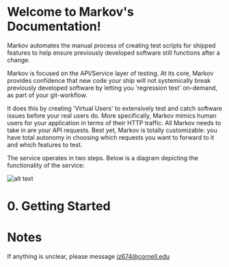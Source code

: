 # Welcome to Markov's Documentation!
 
Markov automates the manual process of creating test scripts for shipped features to help ensure previously developed software still functions after a change.

Markov is focused on the API/Service layer of testing. At its core, Markov provides confidence that new code your ship will not systemically break previously developed software by letting you 'regression test' on-demand, as part of your git-workflow.

It does this by creating 'Virtual Users' to extensively test and catch software issues before your real users do. More specifically, Markov mimics human users for your application in terms of their HTTP traffic. All Markov needs to take in are your API requests. Best yet, Markov is totally customizable: you have total autonomy in choosing which requests you want to forward to it and which features to test.

The service operates in two steps. Below is a diagram depicting the functionality of the service:


![alt text](https://github.com/jz674/Markov_Documentation/blob/main/Intro_diagram.png)


# 0. Getting Started


# Notes
If anything is unclear, please message jz674@cornell.edu
